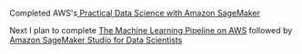 Completed AWS's[ Practical Data Science with Amazon SageMaker](https://www.aws.training/Transcript/CompletionCertificateHtml?transcriptid=qGP9dVve9kGxP6D17cJbdw2)

Next I plan to complete [The Machine Learning Pipeline on AWS](https://aws.amazon.com/training/classroom/the-machine-learning-pipeline-on-aws/) followed by [Amazon SageMaker Studio for Data Scientists
](https://aws.amazon.com/training/classroom/amazon-sagemaker-studio-for-data-scientists/)

